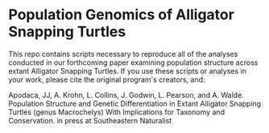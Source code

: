# Population Genomics of Alligator Snapping Turtles

This repo contains scripts necessary to reproduce all of the analyses conducted in our forthcoming paper examining population structure across extant Alligator Snapping Turtles. If you use these scripts or analyses in your work, please cite the original program's creators, and:

Apodaca, JJ, A. Krohn, L. Collins, J. Godwin, L. Pearson, and A. Walde. Population Structure and Genetic Differentiation in Extant Alligator Snapping Turtles (genus Macrochelys) With Implications for Taxonomy and Conservation. in press at Southeastern Naturalist

